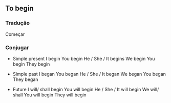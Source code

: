 ## To begin

### Tradução
Começar

### Conjugar

- Simple present
    I begin
    You begin
    He / She / It begins
    We begin
    You begin
    They begin

- Simple past
    I began 
    You began
    He / She / It began
    We began
    You began
    They began

- Future
    I will/ shall begin 
    You will begin 
    He / She / It will begin
    We will/ shall
    You will begin
    They will begin 